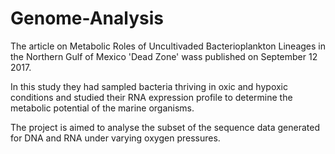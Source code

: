 # Genome-Analysis
The article on Metabolic Roles of Uncultivaded Bacterioplankton Lineages in the Northern Gulf of Mexico 'Dead Zone' wass published on September 12 2017. 

In this study they had sampled bacteria thriving in oxic and hypoxic conditions and studied their RNA expression profile to determine the metabolic potential of the marine organisms. 

The project is aimed to analyse the subset of the sequence data generated for DNA and RNA under varying oxygen pressures.
